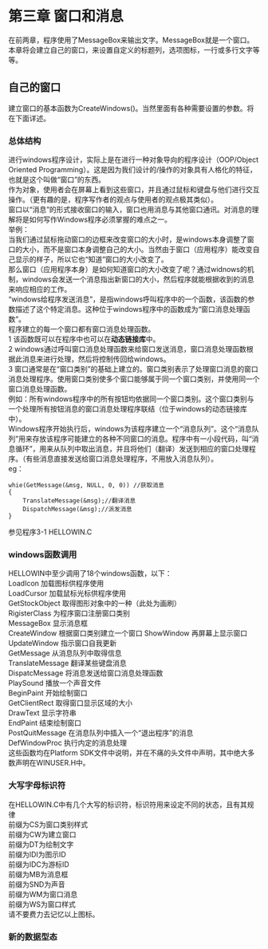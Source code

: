 # 第三章 窗口和消息
在前两章，程序使用了MessageBox来输出文字。MessageBox就是一个窗口。  
本章将会建立自己的窗口，来设置自定义的标题列，选项图标，一行或多行文字等等。  
## 自己的窗口
建立窗口的基本函数为CreateWindows()。当然里面有各种需要设置的参数。将在下面详述。  
### 总体结构
进行windows程序设计，实际上是在进行一种对象导向的程序设计（OOP/Object Oriented Programming）。这是因为我们设计的/操作的对象具有人格化的特征，也就是这个叫做“窗口”的东西。  
作为对象，使用者会在屏幕上看到这些窗口，并且通过鼠标和键盘与他们进行交互操作。（更有趣的是，程序写作者的观点与使用者的观点极其类似）。  
窗口以“消息”的形式接收窗口的输入，窗口也用消息与其他窗口通讯。对消息的理解将是如何写作Windows程序必须掌握的难点之一。  
举例：  
当我们通过鼠标拖动窗口的边框来改变窗口的大小时，是windows本身调整了窗口的大小，而不是窗口本身调整自己的大小。当然由于窗口（应用程序）能改变自己显示的样子，所以它也“知道”窗口的大小改变了。  
那么窗口（应用程序本身）是如何知道窗口的大小改变了呢？通过widnows的机制，windows会发送一个消息指出新窗口的大小，然后程序就能根据收到的消息来响应相应的工作。  
“windows给程序发送消息”，是指windows呼叫程序中的一个函数，该函数的参数描述了这个特定消息。这种位于windows程序中的函数成为“窗口消息处理函数”。   
程序建立的每一个窗口都有窗口消息处理函数。   
1 该函数既可以在程序中也可以在**动态链接库**中。    
2 windows通过呼叫窗口消息处理函数来给窗口发送消息，窗口消息处理函数根据此消息来进行处理，然后将控制传回给windows。   
3 窗口通常是在“窗口类别”的基础上建立的。窗口类别表示了处理窗口消息的窗口消息处理程序。使用窗口类别使多个窗口能够属于同一个窗口类别，并使用同一个窗口消息处理函数。  
例如：所有windows程序中的所有按钮均依据同一个窗口类别。这个窗口类别与一个处理所有按钮消息的窗口消息处理程序联结（位于windows的动态链接库中）。   
Windows程序开始执行后，windows为该程序建立一个“消息队列”。这个“消息队列”用来存放该程序可能建立的各种不同窗口的消息。程序中有一小段代码，叫“消息循环”，用来从队列中取出消息，并且将他们（翻译）发送到相应的窗口处理程序。（有些消息直接发送给窗口消息处理程序，不用放入消息队列）。  
eg：  
```
whie(GetMessage(&msg, NULL, 0, 0)) //获取消息	  
{	
	TranslateMessage(&msg);//翻译消息	
	DispatchMessage(&msg);//派发消息		
}	
```		
参见程序3-1 HELLOWIN.C  
### windows函数调用
HELLOWIN中至少调用了18个windows函数，以下：  
LoadIcon 加载图标供程序使用  
LoadCursor 加载鼠标光标供程序使用  
GetStockObject 取得图形对象中的一种（此处为画刷）  
RigisterClass 为程序窗口注册窗口类别  
MessageBox 显示消息框  
CreateWindow 根据窗口类别建立一个窗口 
ShowWindow 再屏幕上显示窗口  
UpdateWindow 指示窗口自我更新  
GetMessage 从消息队列中取得信息  
TranslateMessage 翻译某些键盘消息  
DispatcMessage 将消息发送给窗口消息处理函数  
PlaySound 播放一个声音文件  
BeginPaint 开始绘制窗口  
GetClientRect 取得窗口显示区域的大小  
DrawText 显示字符串  
EndPaint 结束绘制窗口  
PostQuitMessage 在消息队列中插入一个“退出程序”的消息  
DefWindowProc 执行内定的消息处理  
这些函数均在Platform SDK文件中说明，并在不痛的头文件中声明，其中绝大多数声明在WINUSER.H中。  
### 大写字母标识符
在HELLOWIN.C中有几个大写的标识符，标识符用来设定不同的状态，且有其规律  
前缀为CS为窗口类别样式  
前缀为CW为建立窗口  
前缀为DT为绘制文字  
前缀为IDI为图示ID	  
前缀为IDC为游标ID  
前缀为MB为消息框   
前缀为SND为声音   
前缀为WM为窗口消息   
前缀为WS为窗口样式  
请不要费力去记忆以上图标。   
### 新的数据型态